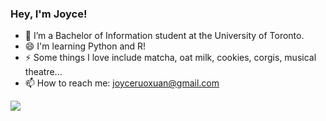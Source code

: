 ### Hey, I'm Joyce! 

- 🌱 I’m a Bachelor of Information student at the University of Toronto. 
- 😄 I'm learning Python and R! 
- ⚡ Some things I love include matcha, oat milk, cookies, corgis, musical theatre... 
- 📫 How to reach me: joyceruoxuan@gmail.com

![](https://media.tenor.com/F4PgfnPAGdUAAAAM/cute-cat.gif)
